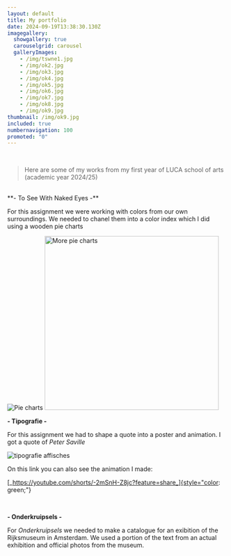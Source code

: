 ```yaml
---
layout: default
title: My portfolio
date: 2024-09-19T13:38:30.130Z
imagegallery:
  showgallery: true
  carouselgrid: carousel
  galleryImages:
    - /img/tswne1.jpg
    - /img/ok2.jpg
    - /img/ok3.jpg
    - /img/ok4.jpg
    - /img/ok5.jpg
    - /img/ok6.jpg
    - /img/ok7.jpg
    - /img/ok8.jpg
    - /img/ok9.jpg
thumbnail: /img/ok9.jpg
included: true
numbernavigation: 100
promoted: "0"
---
```

<br>

>Here are some of my works from my first year of LUCA school of arts (academic year 2024/25)
<br>
**- To See With Naked Eyes -**

For this assignment we were working with colors from our own surroundings. We needed to chanel them into a color index which I did using a wooden pie charts

![Pie charts](/img/tswne4.jpg)
<img src="img/tswne2.jpg" alt="More pie charts" width="400" />
<br>


**- Tipografie -**

For this assignment we had to shape a quote into a poster and animation. I got a quote of _Peter Saville_

![tipografie affisches](/img/saville.png)

On this link you can also see the animation I made:

[_https://youtube.com/shorts/-2mSnH-Z8jc?feature=share_]{style="color: green;"}

<br>


**- Onderkruipsels -**

For _Onderkruipsels_ we needed to make a catalogue for an exibition of the Rijksmuseum in Amsterdam. We used a portion of the text from an actual exhibition and official photos from the museum. 